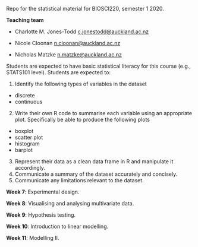 Repo for the statistical material for BIOSCI220, semester 1 2020.

**Teaching team**

 + Charlotte M. Jones-Todd [c.jonestodd@auckland.ac.nz](c.jonestodd@auckland.ac.nz)

 + Nicole Cloonan [n.cloonan@auckland.ac.nz](n.cloonan@auckland.ac.nz)

 + Nicholas Matzke [n.matzke@auckland.ac.nz](n.matzke@auckland.ac.nz)


Students are expected to have basic statistical literacy for this course (e.g., STATS101 level). Students are expected to:

  
1. Identify the following types of variables in the dataset
  
  + discrete
  + continuous
  
2. Write their own R code to summarise each variable using an appropriate plot. Specifically be able to produce the following plots
 
  + boxplot
  + scatter plot
  + histogram
  + barplot
  
3. Represent their data as a clean data frame in R and manipulate it accordingly.
4. Communicate a summary of the dataset accurately and concisely.
5. Communicate any limitations relevant to the dataset.


**Week 7**: Experimental design.

**Week 8**: Visualising and analysing multivariate data.

**Week 9**: Hypothesis testing.

**Week 10**: Introduction to linear modelling.

**Week 11**: Modelling II.


